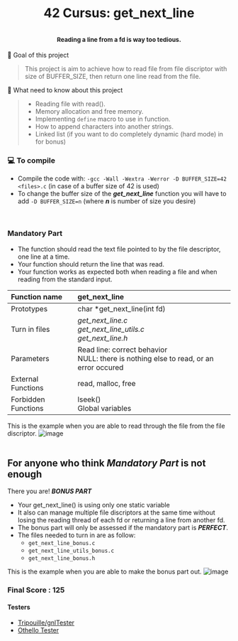<h1 align="center">42 Cursus: get_next_line</br></br>
  <sup><sup><sup><sup>Reading a line from a fd is way too tedious.</sup></sup></sup></sup></h1>

:dart: Goal of this project
> This project is aim to achieve how to read file from file discriptor with size of BUFFER_SIZE, then return one line read from the file.

:thinking: What need to know about this project
> - Reading file with read().</br>
> - Memory allocation and free memory.</br>
> - Implementing `define` macro to use in function.</br>
> - How to append characters into another strings.</br>
> - Linked list (if you want to do completely dynamic (hard mode) in for bonus)

### 	:computer: To compile ###
- Compile the code with: `-gcc -Wall -Wextra -Werror -D BUFFER_SIZE=42 <files>.c` (in case of a buffer size of 42 is used)
- To change the buffer size of the ***get_next_line*** function you will have to add `-D BUFFER_SIZE=n` (where ***n*** is number of size you desire)
</br>

### **Mandatory Part**
- The function should read the text file pointed to by the file descriptor, one line at a time.
- Your function should return the line that was read.
- Your function works as expected both when reading a file and when reading from the standard input.</br>

|**Function name**|**get_next_line**|
|:---         |:---           |
|Prototypes|char \*get_next_line(int fd)|
|Turn in files|*get_next_line.c </br>get_next_line_utils.c </br>get_next_line.h*|
|Parameters|Read line: correct behavior </br>NULL: there is nothing else to read, or an error occured|
|External Functions|read, malloc, free|
|Forbidden Functions|lseek() </br>Global variables|

This is the example when you are able to read through the file from the file discriptor.
![image](https://user-images.githubusercontent.com/83582645/161393271-374e55eb-5737-44c2-9ad1-2c56a974491e.png)
</br></br>

## For anyone who think ***Mandatory Part*** is not enough
There you are! ***BONUS PART***
- Your get_next_line() is using only one static variable
- It also can manage multiple file discriptors at the same time without losing the reading thread of each fd or returning a line from another fd.
- The bonus part will only be assessed if the mandatory part is ***PERFECT***.
- The files needed to turn in are as follow:
  - `get_next_line_bonus.c`
  - `get_next_line_utils_bonus.c`
  - `get_next_line_bonus.h`

This is the example when you are able to make the bonus part out.
![image](https://user-images.githubusercontent.com/83582645/161394116-2a53fb53-000a-4a90-8e74-f49acd09acab.png)


### Final Score : **125**
#### Testers
- [Tripouille/gnlTester](https://github.com/Tripouille/gnlTester "Tripouille Tester")
- [Othello Tester](https://github.com/Othello42/Othello42-get_next_line-tester "Othello Tester")
